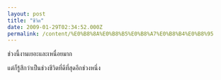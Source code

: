 ```yaml
---
layout: post
title: "ชีวิต"
date: 2009-01-29T02:34:52.000Z
permalink: /content/%E0%B8%8A%E0%B8%B5%E0%B8%A7%E0%B8%B4%E0%B8%95
---
```


ช่วงนี้งานเยอะและเหนื่อยมาก

แต่ก็รู้สึกว่าเป็นช่วงชีวิตที่ดีที่สุดอีกช่วงหนึ่ง
